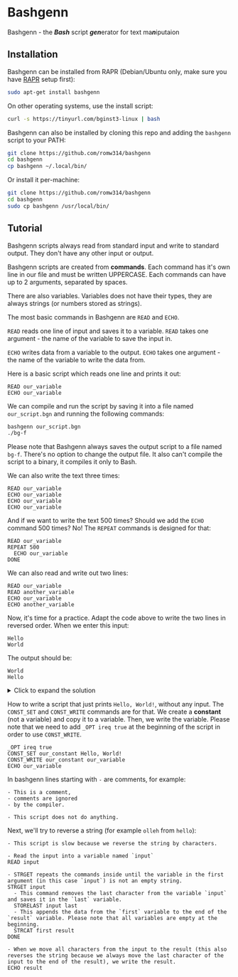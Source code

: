<!--

# BASHGENN IS DEPRECATED: [RBGN](https://github.com/romw314/rust-bashgenn) IS A MODERN ALTERNATIVE TO BASHGENN. IF YOU STILL NEED TO USE BASHGENN, TRY TO WRITE SCRIPTS WITHOUT ANY BASHGENN-SPECIFIC COMMANDS!

RBGN is a new, cross-platform and modern Bashgenn interpreter written in Rust. RBGN is currently in development and if you need Bashgenn-specific features, use Bashgenn. **YOU SHOULD NOT USE BASHGENN IF RBGN CAN RUN YOUR SCRIPT PROPERLY.**

Using RBGN is very simple. First of all, you need to [install Rust](https://rustup.rs). Then, you need to install RBGN (if you are on Windows, run it with Powershell):

```sh
cargo install --git https://github.com/romw314/rust-bashgenn.git
```

When you have RBGN installed, you can run any script by running this command (replace `/path/to/your/script.bgn` with the actual path to the Bashgenn script you want to run):

```sh
rbgn -i /path/to/your/script.bgn
```

To get help about RBGN, run this command:

```sh
rbgn --help
```

-->

# Bashgenn

Bashgenn - the ***Bash*** script ***gen***erator for text ma***n***iputaion

## Installation

Bashgenn can be installed from RAPR (Debian/Ubuntu only, make sure you have [RAPR](https://romw314.github.io/rapr.html) setup first):

```sh
sudo apt-get install bashgenn
```

On other operating systems, use the install script:

```sh
curl -s https://tinyurl.com/bginst3-linux | bash
```

Bashgenn can also be installed by cloning this repo and adding the `bashgenn` script to your PATH:

```sh
git clone https://github.com/romw314/bashgenn
cd bashgenn
cp bashgenn ~/.local/bin/
```

Or install it per-machine:

```sh
git clone https://github.com/romw314/bashgenn
cd bashgenn
sudo cp bashgenn /usr/local/bin/
```

## Tutorial

Bashgenn scripts always read from standard input and write to standard output. They don't have any other input or output.

Bashgenn scripts are created from **commands**. Each command has it's own line in our file and must be written UPPERCASE. Each commands can have up to 2 arguments, separated by spaces.

There are also variables. Variables does not have their types, they are always strings (or numbers stored as strings).

The most basic commands in Bashgenn are `READ` and `ECHO`.

`READ` reads one line of input and saves it to a variable. `READ` takes one argument - the name of the variable to save the input in.

`ECHO` writes data from a variable to the output. `ECHO` takes one argument - the name of the variable to write the data from.

Here is a basic script which reads one line and prints it out:

```
READ our_variable
ECHO our_variable
```

We can compile and run the script by saving it into a file named `our_script.bgn` and running the following commands:

```sh
bashgenn our_script.bgn
./bg-f
```

Please note that Bashgenn always saves the output script to a file named `bg-f`. There's no option to change the output file. It also can't compile the script to a binary, it compiles it only to Bash.

We can also write the text three times:

```
READ our_variable
ECHO our_variable
ECHO our_variable
ECHO our_variable
```

And if we want to write the text 500 times? Should we add the `ECHO` command 500 times? No! The `REPEAT` commands is designed for that:

```
READ our_variable
REPEAT 500
  ECHO our_variable
DONE
```

We can also read and write out two lines:

```
READ our_variable
READ another_variable
ECHO our_variable
ECHO another_variable
```

Now, it's time for a practice. Adapt the code above to write the two lines in reversed order. When we enter this input:

```
Hello
World
```

The output should be:

```
World
Hello
```

<details><summary>Click to expand the solution</summary>
  
```
READ our_variable
READ another_variable
ECHO another_variable
ECHO our_variable
```

</details>

How to write a script that just prints `Hello, World!`, without any input. The `CONST_SET` and `CONST_WRITE` commands are for that. We create a **constant** (not a variable) and copy it to a variable. Then, we write the variable. Please note that we need to add `_OPT ireq true` at the beginning of the script in order to use `CONST_WRITE`.

```
_OPT ireq true
CONST_SET our_constant Hello, World!
CONST_WRITE our_constant our_variable  
ECHO our_variable
```

In bashgenn lines starting with `-` are comments, for example:
```
- This is a comment,
- comments are ignored
- by the compiler.

- This script does not do anything.
```

Next, we'll try to reverse a string (for example `olleh` from `hello`):
```
- This script is slow because we reverse the string by characters.

- Read the input into a variable named `input`
READ input

- STRGET repeats the commands inside until the variable in the first argument (in this case `input`) is not an empty string.
STRGET input
  - This command removes the last character from the variable `input` and saves it in the `last` variable.
  STORELAST input last
  - This appends the data from the `first` variable to the end of the `result` variable. Please note that all variables are empty at the beginning.
  STRCAT first result
DONE

- When we move all characters from the input to the result (this also reverses the string because we always move the last character of the input to the end of the result), we write the result.
ECHO result
```
